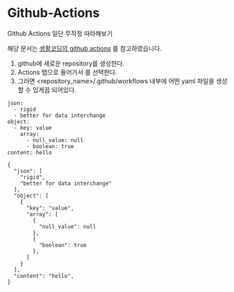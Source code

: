 # Github-Actions

Github Actions 일단 무작정 따라해보기 

해당 문서는 [생활코딩의 github actions](https://www.youtube.com/watch?v=uBOdEEzjxzE) 를 참고하였습니다. 


1. github에 새로운 repository를 생성한다.
2. Actions 탭으로 들어가서 <set up a workflow yourself>를 선택한다.
3. 그러면 <repository_name>/.github/workflows 내부에 어떤 yaml 파일을 생성할 수 있게끔 되어있다.

```
json: 
  - rigid
  - better for data interchange
object: 
  - key: value
    array:
      - null_value: null
      - boolean: true
content: hello  
```
  
```
{
  "json": [
    "rigid",
    "better for data interchange"
  ],
  "object": [
    {
      "key": "value",
      "array": [
        {
          "null_value": null
        },
        {
          "boolean": true
        },
      ]
    }
  ],
  "content": "hello",
}
```
